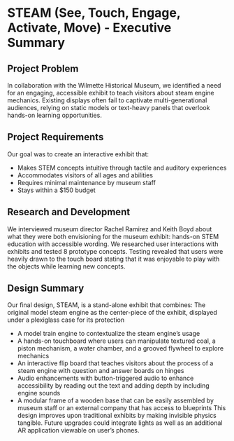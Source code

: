 # STEAM (See, Touch, Engage, Activate, Move) - Executive Summary
## Project Problem
In collaboration with the Wilmette Historical Museum, we identified a need for an engaging, accessible exhibit to teach visitors about steam engine mechanics. Existing displays often fail to captivate multi-generational audiences, relying on static models or text-heavy panels that overlook hands-on learning opportunities.

## Project Requirements
Our goal was to create an interactive exhibit that:
- Makes STEM concepts intuitive through tactile and auditory experiences
- Accommodates visitors of all ages and abilities
- Requires minimal maintenance by museum staff
- Stays within a $150 budget

## Research and Development
We interviewed museum director Rachel Ramirez and Keith Boyd about what they were both envisioning for the museum exhibit: hands-on STEM education with accessible wording. We researched user interactions with exhibits and tested 8 prototype concepts. Testing revealed that users were heavily drawn to the touch board stating that it was enjoyable to play with the objects while learning new concepts.

## Design Summary
Our final design, STEAM, is a stand-alone exhibit that combines:
The original model steam engine as the center-piece of the exhibit, displayed under a plexiglass case for its protection
- A model train engine to contextualize the steam engine’s usage
- A hands-on touchboard where users can manipulate textured coal, a piston mechanism, a water chamber, and a grooved flywheel to explore mechanics
- An interactive flip board that teaches visitors about the process of a steam engine with question and answer boards on hinges
- Audio enhancements with button-triggered audio to enhance accessibility by reading out the text and adding depth by including engine sounds
- A modular frame of a wooden base that can be easily assembled by museum staff or an external company that has access to blueprints
This design improves upon traditional exhibits by making invisible physics tangible. Future upgrades could integrate lights as well as an additional AR application viewable on user’s phones.
